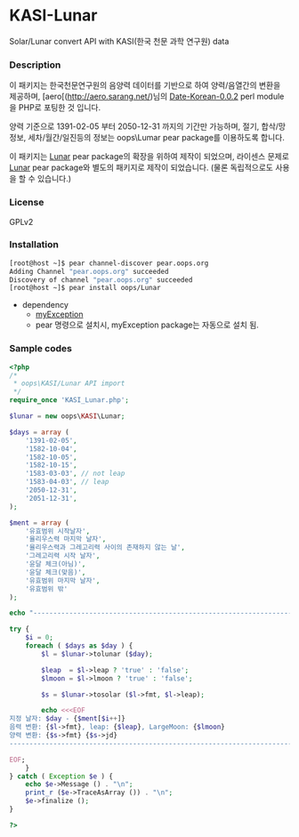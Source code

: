 # KASI-Lunar

Solar/Lunar convert API with KASI(한국 천문 과학 연구원) data

### Description

이 패키지는 한국천문연구원의 음양력 데이터를 기반으로 하여 양력/음열간의 변환을
제공하며, [aero[(http://aero.sarang.net/)님의 [Date-Korean-0.0.2](http://search.cpan.org/~aero/Date-Korean-0.0.2/) perl module을 PHP로 포팅한 것 입니다.

양력 기준으로 1391-02-05 부터 2050-12-31 까지의 기간만 가능하며, 절기, 합삭/망
정보, 세차/월간/일진등의 정보는 oops\Lumar pear package를 이용하도록 합니다.

이 패키지는 [Lunar](https://github.com/OOPS-ORG-PHP/Lunar/) pear package의 확장을 위하여 제작이 되었으며, 라이센스 문제로
[Lunar](https://github.com/OOPS-ORG-PHP/Lunar/) pear package와 별도의 패키지로 제작이 되었습니다. (물론 독립적으로도 사용을 할 수 있습니다.)

### License

GPLv2

### Installation

```bash
[root@host ~]$ pear channel-discover pear.oops.org
Adding Channel "pear.oops.org" succeeded
Discovery of channel "pear.oops.org" succeeded
[root@host ~]$ pear install oops/Lunar
```

* dependency
  * [myException](http://mirror.oops.org/pub/oops/php/pear/myException/)
  * pear 명령으로 설치시, myException package는 자동으로 설치 됨.
  
### Sample codes
```php
<?php
/*
 * oops\KASI/Lunar API import
 */
require_once 'KASI_Lunar.php';

$lunar = new oops\KASI\Lunar;

$days = array (
    '1391-02-05',
    '1582-10-04',
    '1582-10-05',
    '1582-10-15',
    '1583-03-03', // not leap
    '1583-04-03', // leap
    '2050-12-31',
    '2051-12-31',
);

$ment = array (
    '유효범위 시작날자',
    '율리우스력 마지막 날자',
    '율리우스력과 그레고리력 사이의 존재하지 않는 날',
    '그레고리력 시작 날자',
    '윤달 체크(아님)',
    '윤달 체크(맞음)',
    '유효범위 마지막 날자',
    '유효범위 밖'
);

echo "-----------------------------------------------------------------------\n";

try {
    $i = 0;
    foreach ( $days as $day ) {
        $l = $lunar->tolunar ($day);

        $leap  = $l->leap ? 'true' : 'false';
        $lmoon = $l->lmoon ? 'true' : 'false';

        $s = $lunar->tosolar ($l->fmt, $l->leap);

        echo <<<EOF
지정 날자: $day - {$ment[$i++]}
음력 변환: {$l->fmt}, leap: {$leap}, LargeMoon: {$lmoon}
양력 변환: {$s->fmt} {$s->jd}
-----------------------------------------------------------------------

EOF;
    }
} catch ( Exception $e ) {
    echo $e->Message () . "\n";
    print_r ($e->TraceAsArray ()) . "\n";
    $e->finalize ();
}

?>
```

